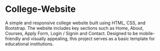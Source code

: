 # College-Website
A simple and responsive college website built using HTML, CSS, and Bootstrap. The website includes key sections such as Home, About, Courses, Apply Form, Login / Signin and Contact. Designed to be mobile-friendly and visually appealing, this project serves as a basic template for educational institutions.
